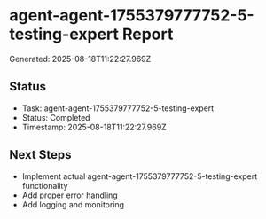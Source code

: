 # agent-agent-1755379777752-5-testing-expert Report

Generated: 2025-08-18T11:22:27.969Z

## Status
- Task: agent-agent-1755379777752-5-testing-expert
- Status: Completed
- Timestamp: 2025-08-18T11:22:27.969Z

## Next Steps
- Implement actual agent-agent-1755379777752-5-testing-expert functionality
- Add proper error handling
- Add logging and monitoring
